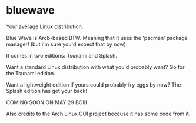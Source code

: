 # bluewave
Your average Linux distribution.

Blue Wave is Arcb-based BTW. Meaning that it uses the 'pacman' package manager! (but i'm sure you'd expect that by now) 

It comes in two editions: Tsunami and Splash.

Want a standard Linux distribution with what you'd probably want? Go for the Tsunami edition.

Want a lightweight edition if yours could probably fry eggs by now? The Splash edition has got your back!

COMING SOON ON MAY 29 BOIII

Also credits to the Arch Linux GUI project because it has some code from it.
